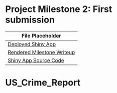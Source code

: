 # Project Milestone 2: First submission

| File Placeholder                |
| ------------------------------- |
| [Deployed Shiny App](#)         |
| [Rendered Milestone Writeup](#) |
| [Shiny App Source Code](https://github.com/akshi8/US_Crime_Report/blob/master/code/app.R)      |
# US_Crime_Report

